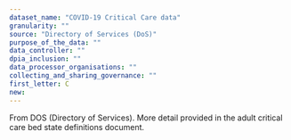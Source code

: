 ```yaml
---
dataset_name: "COVID-19 Critical Care data"
granularity: ""
source: "Directory of Services (DoS)"
purpose_of_the_data: ""
data_controller: ""
dpia_inclusion: ""
data_processor_organisations: ""
collecting_and_sharing_governance: ""
first_letter: C
new: 
---
```

From DOS (Directory of Services). More detail provided in the adult critical care bed state definitions document.